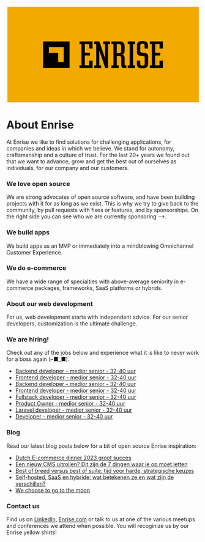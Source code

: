 <p align="center"><a href="https://enrise.com" target="_blank"><img src="https://github.com/enrise/.github/blob/master/images/logo.png?raw=true"></a></p>

# About Enrise

At Enrise we like to find solutions for challenging applications, for companies and ideas in which we believe. We stand for autonomy, craftsmanship and a culture of trust. For the last 20+ years we found out that we want to advance, grow and get the best out of ourselves as individuals, for our company and our customers.

### We love open source

We are strong advocates of open source software, and have been building projects with it for as long as we exist.
This is why we try to give back to the community, by pull requests with fixes or features, and by sponsorships.
On the right side you can see who we are currently sponsoring -->.

### We build apps
We build apps as an MVP or immediately into a mindblowing Omnichannel Customer Experience.

### We do e-commerce
We have a wide range of specialties with above-average seniority in e-commerce packages, frameworks, SaaS platforms or hybrids.

### About our web development
For us, web development starts with independent advice. For our senior developers, customization is the ultimate challenge.

### We are hiring!

Check out any of the jobs below and experience what it is like to never work for a boss again (⌐■_■).

<!-- JOB-LIST:START -->
- [Backend developer - medior  senior - 32-40 uur](https://jobs.enrise.com/developer-team-craft)
- [Frontend developer - medior  senior - 32-40 uur](https://jobs.enrise.com/frontend-developer-team-craft)
- [Backend developer - medior senior - 32-40 uur](https://jobs.enrise.com/backend-developer)
- [Frontend developer - medior senior - 32-40 uur](https://jobs.enrise.com/frontend-developer-team-phoenix/nl)
- [Fullstack developer - medior senior - 32-40 uur](https://jobs.enrise.com/fullstack-developer-team-quantum)
- [Product Owner - medior senior - 32-40 uur](https://jobs.enrise.com/product-owner-team-quantum)
- [Laravel developer - medior senior - 32-40 uur](https://jobs.enrise.com/laravel-developer-2)
- [Developer - medior senior - 32-40 uur](https://jobs.enrise.com/fullstack-developer-team-hubble/nl)
<!-- JOB-LIST:END -->

### Blog

Read our latest blog posts below for a bit of open source Enrise inspiration:

<!-- POST-LIST:START -->
- [Dutch E-commerce dinner 2023 groot succes](https://enrise.com/2023/06/dutch-e-commerce-dinner-2023-groot-succes/)
- [Een nieuw CMS uitrollen? Dit zijn de 7 dingen waar je op moet letten](https://enrise.com/2023/06/een-nieuw-cms-uitrollen-dit-zijn-de-7-dingen-waar-je-op-moet-letten/)
- [Best of breed versus best of suite: tijd voor harde, strategische keuzes](https://enrise.com/2023/06/best-of-breed-versus-best-of-suite/)
- [Self-hosted, SaaS en hybride: wat betekenen ze en wat zijn de verschillen?](https://enrise.com/2023/06/self-hosted-saas-en-hybride-wat-betekenen-ze-en-wat-zijn-de-verschillen/)
- [We choose to go to the moon](https://enrise.com/2023/06/we-choose-to-go-to-the-moon/)
<!-- POST-LIST:END -->

### Contact us

Find us on <a href="https://www.linkedin.com/company/enrise/" target="_blank">LinkedIn</a>, <a href="https://enrise.com" target="_blank">Enrise.com</a> or talk to us at one of the various meetups and conferences we attend when possible. You will recoginize us by our Enrise yellow shirts!
